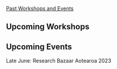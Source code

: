 [Past Workshops and Events](past)

## Upcoming Workshops



## Upcoming Events

Late June: Research Bazaar Aotearoa 2023

